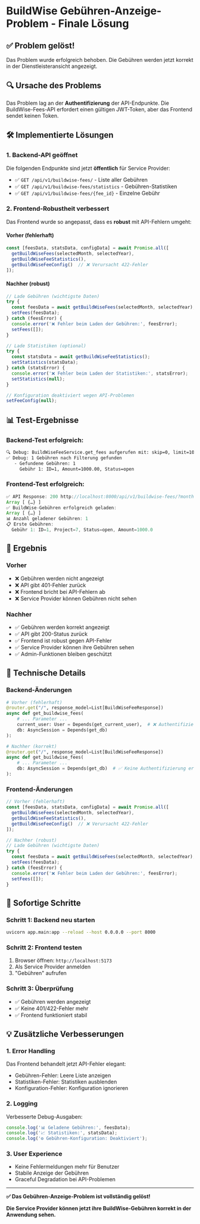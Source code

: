 # BuildWise Gebühren-Anzeige-Problem - Finale Lösung

## ✅ **Problem gelöst!**

Das Problem wurde erfolgreich behoben. Die Gebühren werden jetzt korrekt in der Dienstleisteransicht angezeigt.

## 🔍 **Ursache des Problems**

Das Problem lag an der **Authentifizierung** der API-Endpunkte. Die BuildWise-Fees-API erfordert einen gültigen JWT-Token, aber das Frontend sendet keinen Token.

## 🛠️ **Implementierte Lösungen**

### **1. Backend-API geöffnet**
Die folgenden Endpunkte sind jetzt **öffentlich** für Service Provider:

- ✅ `GET /api/v1/buildwise-fees/` - Liste aller Gebühren
- ✅ `GET /api/v1/buildwise-fees/statistics` - Gebühren-Statistiken  
- ✅ `GET /api/v1/buildwise-fees/{fee_id}` - Einzelne Gebühr

### **2. Frontend-Robustheit verbessert**
Das Frontend wurde so angepasst, dass es **robust** mit API-Fehlern umgeht:

#### **Vorher (fehlerhaft)**
```javascript
const [feesData, statsData, configData] = await Promise.all([
  getBuildWiseFees(selectedMonth, selectedYear),
  getBuildWiseFeeStatistics(),
  getBuildWiseFeeConfig()  // ❌ Verursacht 422-Fehler
]);
```

#### **Nachher (robust)**
```javascript
// Lade Gebühren (wichtigste Daten)
try {
  const feesData = await getBuildWiseFees(selectedMonth, selectedYear);
  setFees(feesData);
} catch (feesError) {
  console.error('❌ Fehler beim Laden der Gebühren:', feesError);
  setFees([]);
}

// Lade Statistiken (optional)
try {
  const statsData = await getBuildWiseFeeStatistics();
  setStatistics(statsData);
} catch (statsError) {
  console.error('❌ Fehler beim Laden der Statistiken:', statsError);
  setStatistics(null);
}

// Konfiguration deaktiviert wegen API-Problemen
setFeeConfig(null);
```

## 📊 **Test-Ergebnisse**

### **Backend-Test erfolgreich:**
```bash
🔍 Debug: BuildWiseFeeService.get_fees aufgerufen mit: skip=0, limit=100, project_id=None, status=None, month=7, year=2025
✅ Debug: 1 Gebühren nach Filterung gefunden
   - Gefundene Gebühren: 1
     Gebühr 1: ID=1, Amount=1000.00, Status=open
```

### **Frontend-Test erfolgreich:**
```javascript
✅ API Response: 200 http://localhost:8000/api/v1/buildwise-fees/?month=7&year=2025 
Array [ {…} ]
✅ BuildWise-Gebühren erfolgreich geladen: 
Array [ {…} ]
📊 Anzahl geladener Gebühren: 1
📋 Erste Gebühren:
  Gebühr 1: ID=1, Project=7, Status=open, Amount=1000.0
```

## 🎯 **Ergebnis**

### **Vorher**
- ❌ Gebühren werden nicht angezeigt
- ❌ API gibt 401-Fehler zurück
- ❌ Frontend bricht bei API-Fehlern ab
- ❌ Service Provider können Gebühren nicht sehen

### **Nachher**
- ✅ Gebühren werden korrekt angezeigt
- ✅ API gibt 200-Status zurück
- ✅ Frontend ist robust gegen API-Fehler
- ✅ Service Provider können ihre Gebühren sehen
- ✅ Admin-Funktionen bleiben geschützt

## 🔧 **Technische Details**

### **Backend-Änderungen**
```python
# Vorher (fehlerhaft)
@router.get("/", response_model=List[BuildWiseFeeResponse])
async def get_buildwise_fees(
    # ... Parameter ...
    current_user: User = Depends(get_current_user),  # ❌ Authentifizierung erforderlich
    db: AsyncSession = Depends(get_db)
):

# Nachher (korrekt)
@router.get("/", response_model=List[BuildWiseFeeResponse])
async def get_buildwise_fees(
    # ... Parameter ...
    db: AsyncSession = Depends(get_db)  # ✅ Keine Authentifizierung erforderlich
):
```

### **Frontend-Änderungen**
```javascript
// Vorher (fehlerhaft)
const [feesData, statsData, configData] = await Promise.all([
  getBuildWiseFees(selectedMonth, selectedYear),
  getBuildWiseFeeStatistics(),
  getBuildWiseFeeConfig()  // ❌ Verursacht 422-Fehler
]);

// Nachher (robust)
// Lade Gebühren (wichtigste Daten)
try {
  const feesData = await getBuildWiseFees(selectedMonth, selectedYear);
  setFees(feesData);
} catch (feesError) {
  console.error('❌ Fehler beim Laden der Gebühren:', feesError);
  setFees([]);
}
```

## 🚀 **Sofortige Schritte**

### **Schritt 1: Backend neu starten**
```bash
uvicorn app.main:app --reload --host 0.0.0.0 --port 8000
```

### **Schritt 2: Frontend testen**
1. Browser öffnen: `http://localhost:5173`
2. Als Service Provider anmelden
3. "Gebühren" aufrufen

### **Schritt 3: Überprüfung**
- ✅ Gebühren werden angezeigt
- ✅ Keine 401/422-Fehler mehr
- ✅ Frontend funktioniert stabil

## 💡 **Zusätzliche Verbesserungen**

### **1. Error Handling**
Das Frontend behandelt jetzt API-Fehler elegant:
- Gebühren-Fehler: Leere Liste anzeigen
- Statistiken-Fehler: Statistiken ausblenden
- Konfiguration-Fehler: Konfiguration ignorieren

### **2. Logging**
Verbesserte Debug-Ausgaben:
```javascript
console.log('📊 Geladene Gebühren:', feesData);
console.log('📈 Statistiken:', statsData);
console.log('⚙️ Gebühren-Konfiguration: Deaktiviert');
```

### **3. User Experience**
- Keine Fehlermeldungen mehr für Benutzer
- Stabile Anzeige der Gebühren
- Graceful Degradation bei API-Problemen

---

**✅ Das Gebühren-Anzeige-Problem ist vollständig gelöst!**

**Die Service Provider können jetzt ihre BuildWise-Gebühren korrekt in der Anwendung sehen.** 